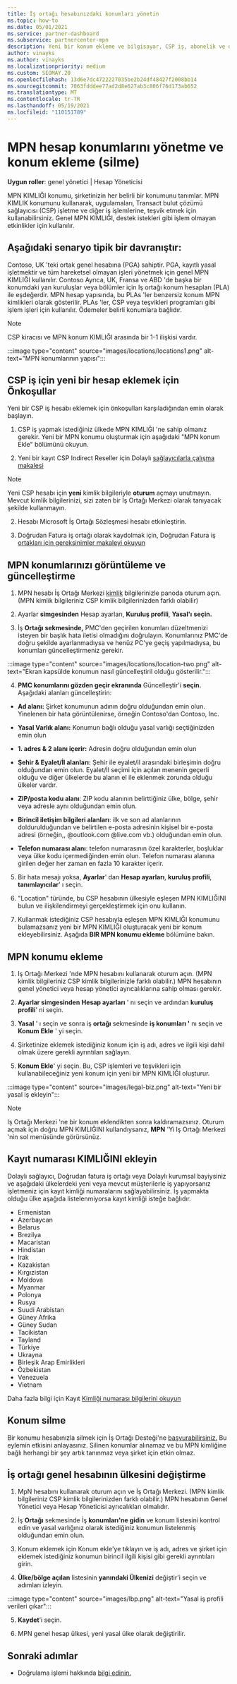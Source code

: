 ```yaml
---
title: İş ortağı hesabınızdaki konumları yönetin
ms.topic: how-to
ms.date: 05/01/2021
ms.service: partner-dashboard
ms.subservice: partnercenter-mpn
description: Yeni bir konum ekleme ve bilgisayar, CSP iş, abonelik ve diğer işlemlerde MPN KIMLIĞI 'nin nasıl kullanıldığını öğrenin.
author: vinayks
ms.author: vinayks
ms.localizationpriority: medium
ms.custom: SEOMAY.20
ms.openlocfilehash: 13d6e7dc4722227035be2b24df48427f2008bb14
ms.sourcegitcommit: 7063fdddee77ad2d8e627ab3c806f76d173ab652
ms.translationtype: MT
ms.contentlocale: tr-TR
ms.lasthandoff: 05/19/2021
ms.locfileid: "110151789"
---
```

# <a name="manage-your-mpn-account-locations-and-add-delete-a-location"></a>MPN hesap konumlarını yönetme ve konum ekleme (silme)


**Uygun roller**: genel yönetici | Hesap Yöneticisi

MPN KIMLIĞI konumu, şirketinizin her belirli bir konumunu tanımlar. MPN KIMLIK konumunu kullanarak, uygulamaları, Transact bulut çözümü sağlayıcısı (CSP) işletme ve diğer iş işlemlerine, teşvik etmek için kullanabilirsiniz. Genel MPN KIMLIĞI, destek istekleri gibi işlem olmayan etkinlikler için kullanılır.

## <a name="the-following-scenario-is-typical"></a>Aşağıdaki senaryo tipik bir davranıştır:

Contoso, UK 'teki ortak genel hesabına (PGA) sahiptir. PGA, kayıtlı yasal işletmektir ve tüm hareketsel olmayan işleri yönetmek için genel MPN KIMLIĞI kullanılır. Contoso Ayrıca, UK, Fransa ve ABD 'de başka bir konumdaki yan kuruluşlar veya bölümler için Iş ortağı konum hesapları (PLA) ile eşdeğerdir. MPN hesap yapısında, bu PLAs 'ler benzersiz konum MPN kimlikleri olarak gösterilir. PLAs 'ler, CSP veya teşvikleri programları gibi işlem işleri için kullanılır. Ödemeler belirli konumlara bağlıdır. 

>[!NOTE]
>CSP kiracısı ve MPN konum KIMLIĞI arasında bir 1-1 ilişkisi vardır.

:::image type="content" source="images/locations/locations1.png" alt-text="MPN konumlarının yapısı":::

## <a name="prerequisites-in-order-to-add-a-new-account-for-a-csp-business"></a>CSP iş için yeni bir hesap eklemek için Önkoşullar

Yeni bir CSP iş hesabı eklemek için önkoşulları karşıladığından emin olarak başlayın.

1. CSP iş yapmak istediğiniz ülkede MPN KIMLIĞI 'ne sahip olmanız gerekir. Yeni bir MPN konumu oluşturmak için aşağıdaki "MPN konum Ekle" bölümünü okuyun.
  
1. Yeni bir kayıt CSP Indirect Reseller için Dolaylı [sağlayıcılarla çalışma makalesi](indirect-reseller-tasks-in-partner-center.md#get-started) 

>[!NOTE] 
 >Yeni CSP hesabı için **yeni** kimlik bilgileriyle **oturum** açmayı unutmayın. Mevcut kimlik bilgilerinizi, sizi zaten bir İş Ortağı Merkezi olarak tanıyacak şekilde kullanmayın.

2. Hesabı Microsoft İş Ortağı Sözleşmesi hesabı etkinleştirin.

1. Doğrudan Fatura iş ortağı olarak kaydolmak için, Doğrudan Fatura iş [ortakları için gereksinimler makaleyi okuyun](direct-partner-new-requirements.md)

## <a name="view-and-update-your-mpn-locations"></a>MPN konumlarınızı görüntüleme ve güncelleştirme

1. MPN hesabı İş Ortağı Merkezi [kimlik](https://partner.microsoft.com/dashboard/home) bilgilerinizle panoda oturum açın. (MPN kimlik bilgileriniz CSP kimlik bilgilerinizden farklı olabilir) 
 
1. Ayarlar **simgesinden** Hesap ayarları, **Kuruluş profili**, **Yasal'ı** **seçin.** 

1. İş **Ortağı sekmesinde,** PMC'den geçirilen konumları düzeltmenizi isteyen bir başlık hata iletisi olmadığını doğrulayın.  Konumlarınız PMC'de doğru şekilde ayarlanmadıysa ve henüz PC'ye geçiş yapılmadıysa, bu konumları güncelleştirmeniz gerekir.

:::image type="content" source="images/locations/location-two.png" alt-text="Ekran kapsülde konumun nasıl güncelleştiril olduğu gösterilir.":::
 
4.  **PMC konumlarını gözden geçir ekranında** Güncelleştir'i **seçin.**
Aşağıdaki alanları güncelleştirin:

- **Ad alanı:** Şirket konumunun adının doğru olduğundan emin olun. Yinelenen bir hata görüntülenirse, örneğin Contoso'dan Contoso, Inc.

- **Yasal Varlık alanı:** Konumun bağlı olduğu yasal varlığı seçtiğinizden emin olun

- **1. adres & 2 alanı içerir:** Adresin doğru olduğundan emin olun

- **Şehir & Eyalet/İl alanları:** Şehir ile eyalet/il arasındaki birleşimin doğru olduğundan emin olun. Eyalet/İl seçimi için açılan menenin geçerli olduğu ve diğer ülkelerde bu alanın el ile eklenmek zorunda olduğu ülkeler vardır.

- **ZIP/posta kodu alanı**: ZIP kodu alanının belirttiğiniz ülke, bölge, şehir veya adresle aynı olduğundan emin olun.

- **Birincil iletişim bilgileri alanları**: ilk ve son ad alanlarının doldurulduğundan ve belirtilen e-posta adresinin kişisel bir e-posta adresi (örneğin,, @outlook.com @live.com vb.) olduğundan emin olun.

- **Telefon numarası alanı**: telefon numarasının özel karakterler, boşluklar veya ülke kodu içermediğinden emin olun. Telefon numarası alanına girilen değer her zaman en fazla 10 karakter içerir.

5. Bir hata mesajı yoksa,  **Ayarlar**' dan  **Hesap ayarları**, **kuruluş profili**, **tanımlayıcılar**' ı seçin.

6. "Location" türünde, bu CSP hesabının ülkesiyle eşleşen MPN KIMLIĞINI bulun ve ilişkilendirmeyi gerçekleştirmek için onu kullanın.

7. Kullanmak istediğiniz CSP hesabıyla eşleşen MPN KIMLIĞI konumunu bulamazsanız yeni bir MPN KIMLIĞI oluşturacak yeni bir konum ekleyebilirsiniz. Aşağıda **BIR MPN konumu ekleme** bölümüne bakın.

## <a name="add-an-mpn-location"></a>MPN konumu ekleme

1. Iş Ortağı Merkezi 'nde MPN hesabını kullanarak oturum açın. (MPN kimlik bilgileriniz CSP kimlik bilgilerinizle farklı olabilir.) MPN hesabının genel yönetici veya hesap yönetici ayrıcalıklarına sahip olması gerekir. 

1. **Ayarlar simgesinden** **Hesap ayarları** ' nı seçin ve ardından **kuruluş profili**' ni seçin.

2. **Yasal** ' ı seçin ve sonra iş **ortağı** sekmesinde **iş konumları '** nı seçin ve **Konum Ekle** ' yi seçin.

3. Şirketinize eklemek istediğiniz konum için iş adı, adres ve ilgili kişi dahil olmak üzere gerekli ayrıntıları sağlayın.
 
1. **Konum Ekle**' yi seçin. Bu, CSP işlemleri ve teşvikleri için kullanabileceğiniz yeni konum için yeni bir MPN KIMLIĞI oluşturur.

:::image type="content" source="images/legal-biz.png" alt-text="Yeni bir yasal iş ekleyin":::

> [!NOTE]
> Iş Ortağı Merkezi 'ne bir konum eklendikten sonra kaldıramazsınız. Oturum açmak için doğru MPN KIMLIĞINI kullandıysanız, **MPN** 'Yi Iş Ortağı Merkezi 'nin sol menüsünde görürsünüz.

## <a name="add-the-registration-number-id"></a>Kayıt numarası KIMLIĞINI ekleyin

Dolaylı sağlayıcı, Doğrudan fatura iş ortağı veya Dolaylı kurumsal bayiysiniz ve aşağıdaki ülkelerdeki yeni veya mevcut müşterilerle iş yapıyorsanız işletmeniz için kayıt kimliği numaralarını sağlayabilirsiniz. İş yapmakta olduğu ülke aşağıda listelenmiyorsa kayıt kimliği isteğe bağlıdır.

- Ermenistan 
- Azerbaycan 
- Belarus 
- Brezilya 
- Macaristan 
- Hindistan 
- Irak 
- Kazakistan 
- Kırgızistan 
- Moldova 
- Myanmar 
- Polonya 
- Rusya 
- Suudi Arabistan 
- Güney Afrika 
- Güney Sudan  
- Tacikistan 
- Tayland
- Türkiye 
- Ukrayna 
- Birleşik Arap Emirlikleri 
- Özbekistan 
- Venezuela
- Vietnam 


Daha fazla bilgi için Kayıt [Kimliği numarası bilgilerini okuyun](reg-number-id.md)

## <a name="delete-a-location"></a>Konum silme

Bir konumu hesabınızla silmek için İş Ortağı Desteği'ne [başvurabilirsiniz.](https://partner.microsoft.com/dashboard/support/servicerequests/create?stage=2&topicid=1af7f3a0-1757-3543-4b6a-c945c3ad187b) Bu eylemin etkisini anlayasınız. Silinen konumlar alınamaz ve bu MPN kimliğine bağlı herhangi bir şey artık tanınmaz veya şirket için etkin olmaz.

## <a name="change-country-of-partner-global-account"></a>İş ortağı genel hesabının ülkesini değiştirme 

1. MpN hesabını kullanarak oturum açın ve İş Ortağı Merkezi. (MPN kimlik bilgileriniz CSP kimlik bilgilerinizden farklı olabilir.) MPN hesabının Genel Yönetici veya Hesap Yöneticisi ayrıcalıkları olmalıdır. 

2. İş **Ortağı** sekmesinde İş **konumları'ne gidin** ve konum listesini kontrol edin ve yasal varlığınız olarak istediğiniz konumun listelenmiş olduğundan emin olun. 
 
1. Konum eklemek için Konum ekle'ye tıklayın ve iş adı, adres ve şirket için eklemek istediğiniz konumun birincil ilgili kişisi gibi gerekli ayrıntıları girin. 
 
1. **Ülke/bölge açılan** listesinin **yanındaki Ülkenizi** değiştir'i seçin ve adımları izleyin. 

:::image type="content" source="images/lbp.png" alt-text="Yasal iş profili verileri çıkar":::

5. **Kaydet**’i seçin.

6. MPN genel hesap ülkesi, yeni yasal ülke olarak değiştirilir.
  
## <a name="next-steps"></a>Sonraki adımlar

- Doğrulama işlemi hakkında [bilgi edinin.](verification-responses.md)
